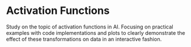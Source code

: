 # Activation Functions

Study on the topic of activation functions in AI. Focusing on practical examples with code implementations and plots to clearly demonstrate the effect of these transformations on data in an interactive fashion.